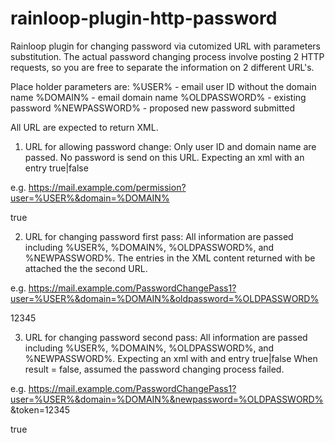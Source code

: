 # rainloop-plugin-http-password
Rainloop plugin for changing password via cutomized URL with parameters substitution. 
The actual password changing process involve posting 2 HTTP requests, so you are free to
separate the information on 2 different URL's. 

Place holder parameters are:
%USER% - email user ID without the domain name
%DOMAIN% - email domain name
%OLDPASSWORD% - existing password
%NEWPASSWORD% - proposed new password submitted

All URL are expected to return XML.

1) URL for allowing password change:
Only user ID and domain name are passed. No password is send on this URL. 
Expecting an xml with an entry <enabled>true|false</enabled>

e.g. https://mail.example.com/permission?user=%USER%&domain=%DOMAIN%

<?xml version="1.0" encoding="utf-8"?>
<content>
<enabled>true</enabled>
</content>

2) URL for changing password first pass:
All information are passed including %USER%, %DOMAIN%, %OLDPASSWORD%, and %NEWPASSWORD%.
The entries in the XML content returned with be attached the the second URL.

e.g. https://mail.example.com/PasswordChangePass1?user=%USER%&domain=%DOMAIN%&oldpassword=%OLDPASSWORD%

<?xml version="1.0" encoding="utf-8"?>
<content>
<token>12345</token>
</content>

3) URL for changing password second pass:
All information are passed including %USER%, %DOMAIN%, %OLDPASSWORD%, and %NEWPASSWORD%.
Expecting an xml with and entry <result>true|false<result>
When result = false, assumed the password changing process failed.

e.g. https://mail.example.com/PasswordChangePass1?user=%USER%&domain=%DOMAIN%&newpassword=%OLDPASSWORD%
&token=12345

<?xml version="1.0" encoding="utf-8"?>
<content>
<result>true</result>
</content>
